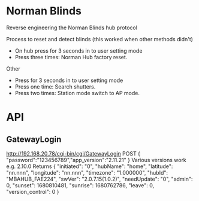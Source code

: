 # Norman Blinds
Reverse engineering the Norman Blinds hub protocol

Process to reset and detect blinds (this worked when other methods didn't)
- On hub press for 3 seconds in to user setting mode
- Press three times: Norman Hub factory reset.

Other
- Press for 3 seconds in to user setting mode
- Press one time: Search shutters.
- Press two times: Station mode switch to AP mode.

# API

## GatewayLogin
http://192.168.20.78/cgi-bin/cgi/GatewayLogin
POST { "password":"123456789","app_version":"2.11.21" }
Various versions work e.g. 2.10.0
Returns 
{
    "initiated": "0",
    "hubName": "home",
    "latitude": "nn.nnn",
    "longitude": "nn.nnn",
    "timezone": "1.000000",
    "hubId": "MBAHUB_FAE224",
    "swVer": "2.0.7.15(1.0.2)",
    "needUpdate": "0",
    "admin": 0,
    "sunset": 1680810481,
    "sunrise": 1680762786,
    "leave": 0,
    "version_control": 0
}

